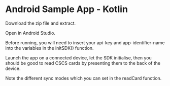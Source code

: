 # Android Sample App - Kotlin

Download the zip file and extract.

Open in Android Studio. 

Before running, you will need to insert your api-key and app-identifier-name into the variables in the initSDK() function.

Launch the app on a connected device, let the SDK initialise, then you should be good to read CSCS cards by presenting them to the back of the device.

Note the different sync modes which you can set in the readCard function.

